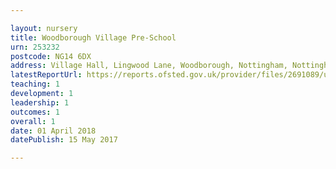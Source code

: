 ```yaml
---

layout: nursery
title: Woodborough Village Pre-School
urn: 253232
postcode: NG14 6DX
address: Village Hall, Lingwood Lane, Woodborough, Nottingham, Nottinghamshire, NG14 6DX
latestReportUrl: https://reports.ofsted.gov.uk/provider/files/2691089/urn/253232.pdf
teaching: 1
development: 1
leadership: 1
outcomes: 1
overall: 1
date: 01 April 2018 
datePublish: 15 May 2017

---
```

